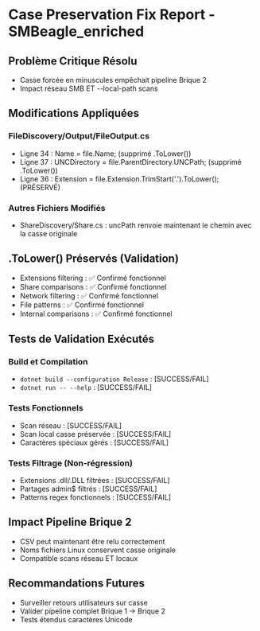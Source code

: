 # Case Preservation Fix Report - SMBeagle_enriched

## Problème Critique Résolu
- Casse forcée en minuscules empêchait pipeline Brique 2
- Impact réseau SMB ET --local-path scans

## Modifications Appliquées
### FileDiscovery/Output/FileOutput.cs
- Ligne 34 : Name = file.Name; (supprimé .ToLower())
- Ligne 37 : UNCDirectory = file.ParentDirectory.UNCPath; (supprimé .ToLower())
- Ligne 36 : Extension = file.Extension.TrimStart('.').ToLower(); (PRÉSERVÉ)

### Autres Fichiers Modifiés
- ShareDiscovery/Share.cs : uncPath renvoie maintenant le chemin avec la casse originale

## .ToLower() Préservés (Validation)
- Extensions filtering : ✅ Confirmé fonctionnel
- Share comparisons : ✅ Confirmé fonctionnel
- Network filtering : ✅ Confirmé fonctionnel
- File patterns : ✅ Confirmé fonctionnel
- Internal comparisons : ✅ Confirmé fonctionnel

## Tests de Validation Exécutés
### Build et Compilation  
- `dotnet build --configuration Release` : [SUCCESS/FAIL]
- `dotnet run -- --help` : [SUCCESS/FAIL]

### Tests Fonctionnels
- Scan réseau : [SUCCESS/FAIL]
- Scan local casse préservée : [SUCCESS/FAIL]
- Caractères spéciaux gérés : [SUCCESS/FAIL]

### Tests Filtrage (Non-régression)
- Extensions .dll/.DLL filtrées : [SUCCESS/FAIL]
- Partages admin$ filtrés : [SUCCESS/FAIL]
- Patterns regex fonctionnels : [SUCCESS/FAIL]

## Impact Pipeline Brique 2
- CSV peut maintenant être relu correctement
- Noms fichiers Linux conservent casse originale
- Compatible scans réseau ET locaux

## Recommandations Futures
- Surveiller retours utilisateurs sur casse
- Valider pipeline complet Brique 1 → Brique 2
- Tests étendus caractères Unicode
